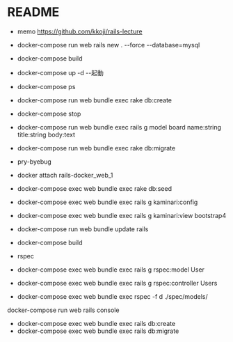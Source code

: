 # README

* memo
https://github.com/kkoji/rails-lecture
- docker-compose run web rails new . --force --database=mysql
- docker-compose build
- docker-compose up -d   --起動
- docker-compose ps
- docker-compose run web bundle exec rake db:create

- docker-compose stop

- docker-compose run web bundle exec rails g model board name:string title:string body:text
- docker-compose run web bundle exec rake db:migrate

- pry-byebug
- docker attach rails-docker_web_1


- docker-compose exec web bundle exec rake db:seed

- docker-compose exec web bundle exec rails g kaminari:config
- docker-compose exec web bundle exec rails g kaminari:view bootstrap4


 - docker-compose run web bundle update rails
 - docker-compose build

 - rspec
  - docker-compose exec web bundle exec rails g rspec:model User
  - docker-compose exec web bundle exec rails g rspec:controller Users
  - docker-compose exec web bundle exec rspec -f d ./spec/models/

  docker-compose run web rails console
 

- docker-compose exec web bundle exec rails db:create
- docker-compose exec web bundle exec rails db:migrate

